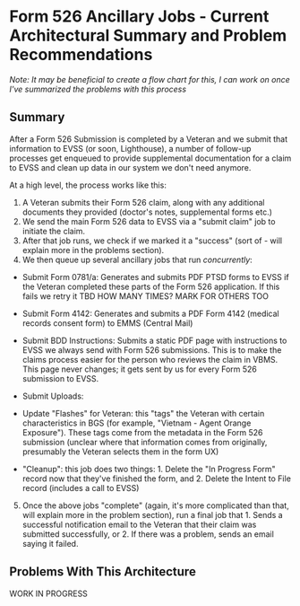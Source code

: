 # Form 526 Ancillary Jobs - Current Architectural Summary and Problem Recommendations

_Note: It may be beneficial to create a flow chart for this, I can work on once I've summarized the problems with this process_

## Summary

After a Form 526 Submission is completed by a Veteran and we submit that information to EVSS (or soon, Lighthouse), a number of follow-up processes get enqueued to provide supplemental documentation for a claim to EVSS and clean up data in our system we don't need anymore.

At a high level, the process works like this:

1. A Veteran submits their Form 526 claim, along with any additional documents they provided (doctor's notes, supplemental forms etc.)
2. We send the main Form 526 data to EVSS via a "submit claim" job to initiate the claim.
3. After that job runs, we check if we marked it a "success" (sort of - will explain more in the problems section). 
4. We then queue up several ancillary jobs that run _concurrently_:

- Submit Form 0781/a: Generates and submits PDF PTSD forms to EVSS if the Veteran completed these parts of the Form 526 application. If this fails we retry it TBD HOW MANY TIMES? MARK FOR OTHERS TOO

- Submit Form 4142: Generates and submits a PDF Form 4142 (medical records consent form) to EMMS (Central Mail)

- Submit BDD Instructions: Submits a static PDF page with instructions to EVSS we always send with Form 526 submissions. This is to make the claims process easier for the person who reviews the claim in VBMS. This page never changes; it gets sent by us for every Form 526 submission to EVSS.

- Submit Uploads: 

- Update "Flashes" for Veteran: this "tags" the Veteran with certain characteristics in BGS (for example, "Vietnam - Agent Orange Exposure"). These tags come from the metadata in the Form 526 submission (unclear where that information comes from originally, presumably the Veteran selects them in the form UX)

- "Cleanup": this job does two things: 1. Delete the "In Progress Form" record now that they've finished the form, and 2. Delete the Intent to File record (includes a call to EVSS)

5. Once the above jobs "complete" (again, it's more complicated than that, will explain more in the problem section), run a final job that 1. Sends a successful notification email to the Veteran that their claim was submitted successfully, or 2. If there was a problem, sends an email saying it failed.

## Problems With This Architecture

WORK IN PROGRESS
